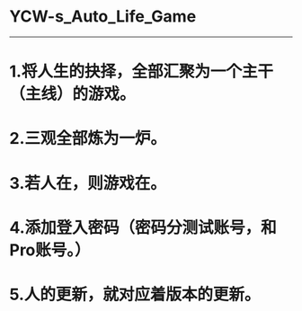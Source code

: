 # YCW-s_Auto_Life_Game

---

# 1.将人生的抉择，全部汇聚为一个主干（主线）的游戏。

# 2.三观全部炼为一炉。

# 3.若人在，则游戏在。

# 4.添加登入密码（密码分测试账号，和Pro账号。）

# 5.人的更新，就对应着版本的更新。
